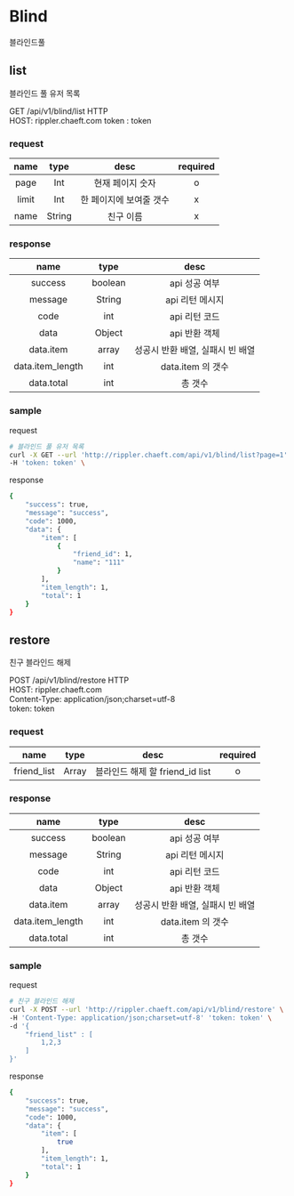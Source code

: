 # Blind

블라인드풀

## list

블라인드 풀 유저 목록

GET /api/v1/blind/list HTTP  
HOST: rippler.chaeft.com
token : token

### request

|name|type|desc|required|
|:---:|:---:|:---:|:---:|
|page|Int| 현재 페이지 숫자 |o|
|limit|Int| 한 페이지에 보여줄 갯수 |x|
|name|String| 친구 이름 |x|

### response

|name|type|desc|
|:---:|:---:|:---:|
|success|boolean|api 성공 여부|
|message|String|api 리턴 메시지|
|code|int|api 리턴 코드|
|data|Object|api 반환 객체|
|data.item|array|성공시 반환 배열, 실패시 빈 배열|
|data.item_length|int| data.item 의 갯수 |
|data.total|int| 총 갯수 |

### sample

request  
```bash
# 블라인드 풀 유저 목록
curl -X GET --url 'http://rippler.chaeft.com/api/v1/blind/list?page=1' \
-H 'token: token' \
```

response  
```bash
{
    "success": true,
    "message": "success",
    "code": 1000,
    "data": {
        "item": [
            {
                "friend_id": 1,
                "name": "111"
            }
        ],
        "item_length": 1,
        "total": 1
    }
}
```


## restore

친구 블라인드 해제

POST /api/v1/blind/restore HTTP  
HOST: rippler.chaeft.com  
Content-Type: application/json;charset=utf-8    
token: token

### request

|name|type|desc|required|
|:---:|:---:|:---:|:---:|
|friend_list|Array| 블라인드 해제 할 friend_id list |o|


### response

|name|type|desc|
|:---:|:---:|:---:|
|success|boolean|api 성공 여부|
|message|String|api 리턴 메시지|
|code|int|api 리턴 코드|
|data|Object|api 반환 객체|
|data.item|array|성공시 반환 배열, 실패시 빈 배열|
|data.item_length|int| data.item 의 갯수 |
|data.total|int| 총 갯수 |

### sample

request  
```bash
# 친구 블라인드 해제
curl -X POST --url 'http://rippler.chaeft.com/api/v1/blind/restore' \
-H 'Content-Type: application/json;charset=utf-8' 'token: token' \
-d '{
    "friend_list" : [
        1,2,3
    ]
}'
```

response  
```bash
{
    "success": true,
    "message": "success",
    "code": 1000,
    "data": {
        "item": [
            true
        ],
        "item_length": 1,
        "total": 1
    }
}
```